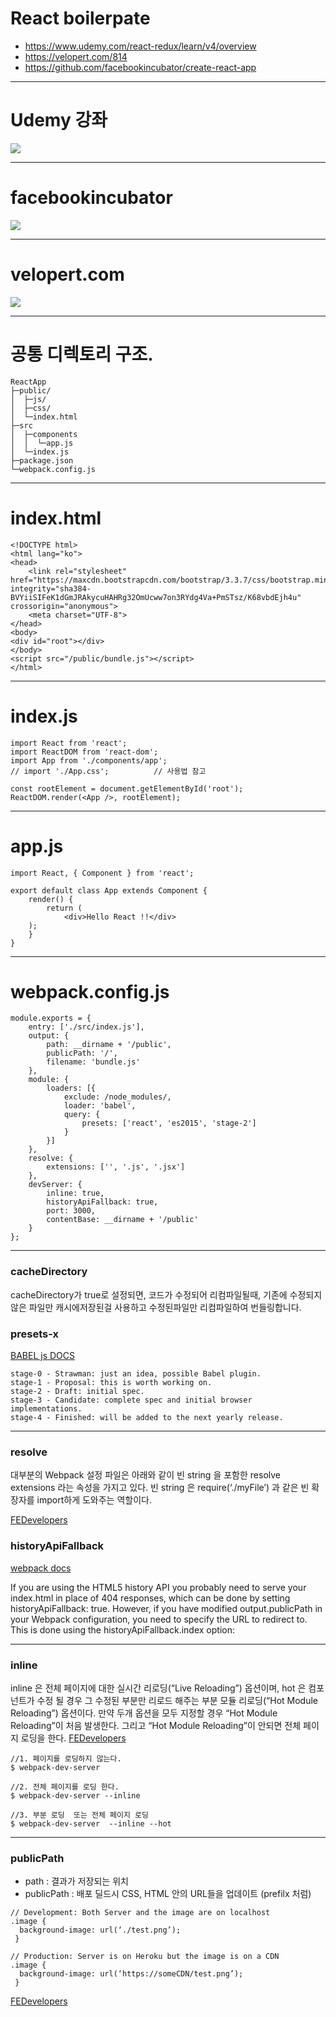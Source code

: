 React boilerpate
===
+ https://www.udemy.com/react-redux/learn/v4/overview
+ https://velopert.com/814
+ https://github.com/facebookincubator/create-react-app


----

# Udemy 강좌
![](http://i.imgur.com/CcMp9xz.png)

---
# facebookincubator
![](http://i.imgur.com/BgKN1zX.png)

---
# velopert.com
![](http://i.imgur.com/xQzi67z.png)

---
# 공통 디렉토리 구조.
```
ReactApp
├─public/
│  ├─js/
│  ├─css/
│  └─index.html
├─src
│  ├─components
│  │  └─app.js
│  └─index.js
├─package.json
└─webpack.config.js
```

---

# index.html

```
<!DOCTYPE html>
<html lang="ko">
<head>
    <link rel="stylesheet" href="https://maxcdn.bootstrapcdn.com/bootstrap/3.3.7/css/bootstrap.min.css" integrity="sha384-BVYiiSIFeK1dGmJRAkycuHAHRg32OmUcww7on3RYdg4Va+PmSTsz/K68vbdEjh4u" crossorigin="anonymous">
    <meta charset="UTF-8">
</head>
<body>
<div id="root"></div>
</body>
<script src="/public/bundle.js"></script>
</html>

```

---

# index.js
```
import React from 'react';
import ReactDOM from 'react-dom';
import App from './components/app';
// import './App.css';			// 사용법 참고

const rootElement = document.getElementById('root');
ReactDOM.render(<App />, rootElement);

```

---

# app.js
```
import React, { Component } from 'react';

export default class App extends Component {
    render() {
        return (
            <div>Hello React !!</div>
    );
    }
}
```

---
# webpack.config.js

```
module.exports = {
    entry: ['./src/index.js'],
    output: {
        path: __dirname + '/public',
        publicPath: '/',
        filename: 'bundle.js'
    },
    module: {
        loaders: [{
            exclude: /node_modules/,
            loader: 'babel',
            query: {
                presets: ['react', 'es2015', 'stage-2']
            }
        }]
    },
    resolve: {
        extensions: ['', '.js', '.jsx']
    },
    devServer: {
        inline: true,
        historyApiFallback: true,
        port: 3000,
        contentBase: __dirname + '/public'
    }
};
```

---

### cacheDirectory
cacheDirectory가 true로 설정되면, 코드가 수정되어 리컴파일될때, 
기존에 수정되지않은 파일만 캐시에저장된걸 사용하고 
수정된파일만 리컴파일하여 번들링합니다.

### presets-x

[BABEL js DOCS](http://babeljs.io/docs/plugins/)
```
stage-0 - Strawman: just an idea, possible Babel plugin.
stage-1 - Proposal: this is worth working on.
stage-2 - Draft: initial spec.
stage-3 - Candidate: complete spec and initial browser implementations.
stage-4 - Finished: will be added to the next yearly release.
```
---

### resolve

대부분의 Webpack 설정 파일은 아래와 같이 빈 string 을 포함한 resolve extensions 라는 속성을 가지고 있다. 빈 string 은 require(‘./myFile’) 과 같은 빈 확장자를 import하게 
도와주는 역할이다.

[FEDevelopers](https://github.com/FEDevelopers/tech.description/wiki/Webpack%EC%9D%98-%ED%98%BC%EB%9E%80%EC%8A%A4%EB%9F%B0-%EC%82%AC%ED%95%AD%EB%93%A4)

### historyApiFallback

[webpack docs](http://webpack.github.io/docs/webpack-dev-server.html#the-historyapifallback-option)

If you are using the HTML5 history API you probably need to serve your index.html in place of 404 responses, which can be done by setting historyApiFallback: true. However, if you have modified output.publicPath in your Webpack configuration, you need to specify the URL to redirect to. This is done using the historyApiFallback.index option:

---
### inline
inline 은 전체 페이지에 대한 실시간 리로딩(“Live Reloading”) 옵션이며, hot 은 컴포넌트가 수정 될 경우 그 수정된 부분만 리로드 해주는 부분 모듈 리로딩(“Hot Module Reloading”) 옵션이다. 만약 두개 옵션을 모두 지정할 경우 “Hot Module Reloading”이 처음 발생한다. 그리고 “Hot Module Reloading”이 안되면 전체 페이지 로딩을 한다.
[FEDevelopers](https://github.com/FEDevelopers/tech.description/wiki/Webpack%EC%9D%98-%ED%98%BC%EB%9E%80%EC%8A%A4%EB%9F%B0-%EC%82%AC%ED%95%AD%EB%93%A4)

```
//1. 페이지를 로딩하지 않는다.
$ webpack-dev-server

//2. 전체 페이지를 로딩 한다.
$ webpack-dev-server --inline

//3. 부분 로딩  또는 전체 페이지 로딩
$ webpack-dev-server  --inline --hot
```

---

### publicPath
+ path : 결과가 저장되는 위치
+ publicPath : 배포 딜드시 CSS, HTML 안의 URL들을 업데이트 (prefilx 처럼)
```
// Development: Both Server and the image are on localhost
.image { 
  background-image: url(‘./test.png’);
 }

// Production: Server is on Heroku but the image is on a CDN
.image { 
  background-image: url(‘https://someCDN/test.png’);
 }

```
[FEDevelopers](https://github.com/FEDevelopers/tech.description/wiki/Webpack%EC%9D%98-%ED%98%BC%EB%9E%80%EC%8A%A4%EB%9F%B0-%EC%82%AC%ED%95%AD%EB%93%A4)